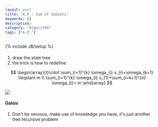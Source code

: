 ```yaml
---
layout: post
title: "A.P.: Sum of Subsets"
keywords: []
description: 
category: "Algorithm"
tags: ["A.P."]
---
```

{% include JB/setup %}


####
1. draw the state tree
2. the trick is how to redefine 

$$
\begin{array}{l}\cdot \sum_{i=1}^{k} \omega_{i} x_{i}+\omega_{k+1} \leqslant m
\\ \sum_{i=1}^{k} \omega_{i} x_{1}+\sum_{i=k+1}^{n} \omega_{i}> m \end{array}
$$

<img src="{{IMAGE_PATH}}/computer-science-algorithm-problem-sum-of-subset.png">


#### Galois
1. Don't be nervous, make use of knowledge you have, it's just another tree
   recursive problem


